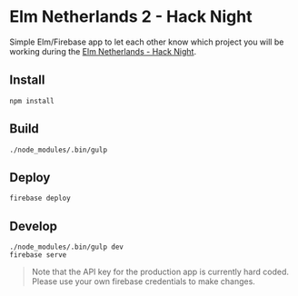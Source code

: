 # Elm Netherlands 2 - Hack Night

Simple Elm/Firebase app to let each other know which project you will be working during the [Elm Netherlands - Hack Night](http://www.meetup.com/Elm-Netherlands/events/233993912/).


## Install

```
npm install
```

## Build

```
./node_modules/.bin/gulp
```

## Deploy

```
firebase deploy
```

## Develop

```
./node_modules/.bin/gulp dev
firebase serve
```

> Note that the API key for the production app is currently hard coded. Please use your own firebase credentials to make changes.
